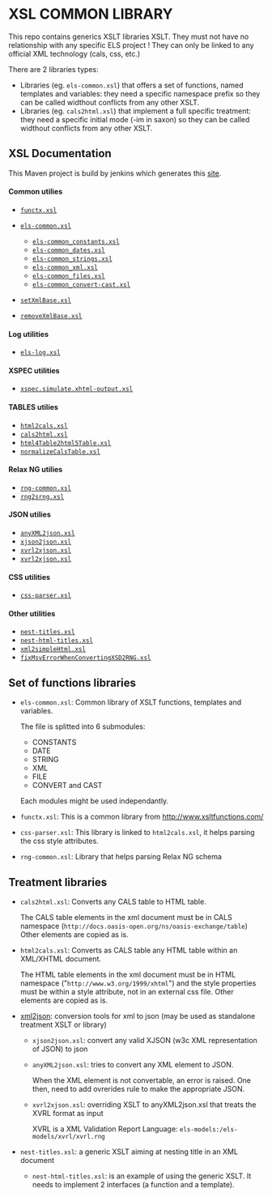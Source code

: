 # XSL COMMON LIBRARY

This repo contains generics XSLT libraries XSLT.
They must not have no relationship with any specific ELS project !
They can only be linked to any official XML technology (cals, css, etc.)

There are 2 libraries types:

* Libraries (eg. `els-common.xsl`) that offers a set of functions, named
  templates and variables: they need a specific namespace prefix so they
  can be called widthout conflicts from any other XSLT.
* Libraries (eg. `cals2html.xsl`) that implement a full specific treatment:
  they need a specific initial mode (-im in saxon) so they can be called
  widthout conflicts from any other XSLT.

## XSL Documentation

This Maven project is build by jenkins which generates this [site](http://srvicprd/Artefact/eu.els.sie.lib.xsl.common/xslLib/3.1.1-SNAPSHOT/). 

#### Common utilies

* [`functx.xsl`](http://srvicprd/Artefact/eu.els.sie.lib.xsl.common/xslLib/3.1.1-SNAPSHOT/xsldoc/functx.html)
* [`els-common.xsl`](http://srvicprd/Artefact/eu.els.sie.lib.xsl.common/xslLib/3.1.1-SNAPSHOT/xsldoc/els-common.html)

    * [`els-common_constants.xsl`](http://srvicprd/Artefact/eu.els.sie.lib.xsl.common/xslLib/3.1.1-SNAPSHOT/xsldoc/els-common_constants.html)
    * [`els-common_dates.xsl`](http://srvicprd/Artefact/eu.els.sie.lib.xsl.common/xslLib/3.1.1-SNAPSHOT/xsldoc/els-common_dates.html)
    * [`els-common_strings.xsl`](http://srvicprd/Artefact/eu.els.sie.lib.xsl.common/xslLib/3.1.1-SNAPSHOT/xsldoc/els-common_strings.html)
    * [`els-common_xml.xsl`](http://srvicprd/Artefact/eu.els.sie.lib.xsl.common/xslLib/3.1.1-SNAPSHOT/xsldoc/els-common_xml.html)
    * [`els-common_files.xsl`](http://srvicprd/Artefact/eu.els.sie.lib.xsl.common/xslLib/3.1.1-SNAPSHOT/xsldoc/els-common_files.html)
    * [`els-common_convert-cast.xsl`](http://srvicprd/Artefact/eu.els.sie.lib.xsl.common/xslLib/3.1.1-SNAPSHOT/xsldoc/els-common_convert-cast.html)

* [`setXmlBase.xsl`](http://srvicprd/Artefact/eu.els.sie.lib.xsl.common/xslLib/3.1.1-SNAPSHOT/xsldoc/setXmlBase.html)
* [`removeXmlBase.xsl`](http://srvicprd/Artefact/eu.els.sie.lib.xsl.common/xslLib/3.1.1-SNAPSHOT/xsldoc/removeXmlBase.html)

#### Log utilities

* [`els-log.xsl`](http://srvicprd/Artefact/eu.els.sie.lib.xsl.common/xslLib/3.1.1-SNAPSHOT/xsldoc/els-log.html)

#### XSPEC utilities

* [`xspec.simulate.xhtml-output.xsl`](http://srvicprd/Artefact/eu.els.sie.lib.xsl.common/xslLib/3.1.1-SNAPSHOT/xsldoc/xspec.simulate.xhtml-output.html)

#### TABLES utilies

* [`html2cals.xsl`](http://srvicprd/Artefact/eu.els.sie.lib.xsl.common/xslLib/3.1.1-SNAPSHOT/xsldoc/html2cals.html)
* [`cals2html.xsl`](http://srvicprd/Artefact/eu.els.sie.lib.xsl.common/xslLib/3.1.1-SNAPSHOT/xsldoc/cals2html.html)
* [`html4Table2html5Table.xsl`](http://srvicprd/Artefact/eu.els.sie.lib.xsl.common/xslLib/3.1.1-SNAPSHOT/xsldoc/html4Table2html5Table.html)
* [`normalizeCalsTable.xsl`](http://srvicprd/Artefact/eu.els.sie.lib.xsl.common/xslLib/3.1.1-SNAPSHOT/xsldoc/normalizeCalsTable.html)

#### Relax NG utilies 

* [`rng-common.xsl`](http://srvicprd/Artefact/eu.els.sie.lib.xsl.common/xslLib/3.1.1-SNAPSHOT/xsldoc/rng-common.html)
* [`rng2srng.xsl`](http://srvicprd/Artefact/eu.els.sie.lib.xsl.common/xslLib/3.1.1-SNAPSHOT/xsldoc/rng2srng.html)

#### JSON utilies

* [`anyXML2json.xsl`](http://srvicprd/Artefact/eu.els.sie.lib.xsl.common/xslLib/3.1.1-SNAPSHOT/xsldoc/xml2json/anyXML2json.html)
* [`xjson2json.xsl`](http://srvicprd/Artefact/eu.els.sie.lib.xsl.common/xslLib/3.1.1-SNAPSHOT/xsldoc/xml2json/xjson2json.html)
* [`xvrl2xjson.xsl`](http://srvicprd/Artefact/eu.els.sie.lib.xsl.common/xslLib/3.1.1-SNAPSHOT/xsldoc/xml2json/xvrl2xjson.html)
* [`xvrl2xjson.xsl`](http://srvicprd/Artefact/eu.els.sie.lib.xsl.common/xslLib/3.1.1-SNAPSHOT/xsldoc/xml2json/xvrl2xjson.html)

#### CSS utilities

* [`css-parser.xsl`](http://srvicprd/Artefact/eu.els.sie.lib.xsl.common/xslLib/3.1.1-SNAPSHOT/xsldoc/css-parser.html)

#### Other utilities
* [`nest-titles.xsl`](http://srvicprd/Artefact/eu.els.sie.lib.xsl.common/xslLib/3.1.1-SNAPSHOT/xsldoc/nest-titles.html)
* [`nest-html-titles.xsl`](http://srvicprd/Artefact/eu.els.sie.lib.xsl.common/xslLib/3.1.1-SNAPSHOT/xsldoc/nest-html-titles.html)
* [`xml2simpleHtml.xsl`](http://srvicprd/Artefact/eu.els.sie.lib.xsl.common/xslLib/3.1.1-SNAPSHOT/xsldoc/xml2simpleHtml.html)
* [`fixMsvErrorWhenConvertingXSD2RNG.xsl`](http://srvicprd/Artefact/eu.els.sie.lib.xsl.common/xslLib/3.1.1-SNAPSHOT/xsldoc/fixMsvErrorWhenConvertingXSD2RNG.html)


## Set of functions libraries

* `els-common.xsl`: Common library of XSLT functions, templates and variables.

    The file is splitted into 6 submodules: 
  
    * CONSTANTS
    * DATE
    * STRING
    * XML
    * FILE
    * CONVERT and CAST

    Each modules might be used independantly.

* `functx.xsl`: This is a common library from http://www.xsltfunctions.com/

* `css-parser.xsl`: This library is linked to `html2cals.xsl`, it helps
  parsing the css style attributes.

* `rng-common.xsl`: Library that helps parsing Relax NG schema

## Treatment libraries

* `cals2html.xsl`: Converts any CALS table to HTML table.

    The CALS table elements in the xml document must be in CALS namespace
    (`http://docs.oasis-open.org/ns/oasis-exchange/table`)
    Other elements are copied as is.

* `html2cals.xsl`: Converts as CALS table any HTML table within an XML/XHTML document.
    
    The HTML table elements in the xml document must be in HTML namespace
    ("`http://www.w3.org/1999/xhtml`") and the style properties must be within a
    style attribute, not in an external css file. Other elements are copied as is.
  
* [xml2json](https://bitbucket.org/elsgestion/sie-lib-xsl-common/src/305270397bf24ce466bc5be804fe91ac3f6eefdd/src/main/xsl/xml2json/?at=master): conversion tools for xml to json (may be used as standalone treatment XSLT or library)
    
    * `xjson2json.xsl`: convert any valid XJSON (w3c XML representation of JSON) to json
    * `anyXML2json.xsl`: tries to convert any XML element to JSON.

        When the XML element is not convertable, an error is raised. One then, need to add ovrerides rule to make the appropriate JSON.
    
    * `xvrl2xjson.xsl`: overriding XSLT to anyXML2json.xsl that treats the XVRL format as input

        XVRL is a XML Validation Report Language: `els-models:/els-models/xvrl/xvrl.rng`

* `nest-titles.xsl`: a generic XSLT aiming at nesting title in an XML document
  
    * `nest-html-titles.xsl`: is an example of using the generic XSLT. It needs to implement 2 interfaces (a function and a template).
